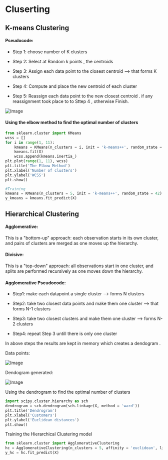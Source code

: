 # Cluserting 

## K-means Clustering 

#### Pseudocode:

* Step 1: choose number of K clusters

* Step 2: Select at Random k points , the centroids 

* Step 3: Assign each data point to the closest centroid --> that forms K clusters

* Step 4: Compute and place the new centroid of each cluster

* Step 5: Reassign each data point to the new closest centroid .
         if any reassignment took place to to Sttep 4 , otherwise Finish.
         
         

![Image](https://upload.wikimedia.org/wikipedia/commons/thumb/e/ea/K-means_convergence.gif/440px-K-means_convergence.gif)

#### Using the elbow method to find the optimal number of clusters

```python
from sklearn.cluster import KMeans
wcss = []
for i in range(1, 11):
    kmeans = KMeans(n_clusters = i, init = 'k-means++', random_state = 42)
    kmeans.fit(X)
    wcss.append(kmeans.inertia_)
plt.plot(range(1, 11), wcss)
plt.title('The Elbow Method')
plt.xlabel('Number of clusters')
plt.ylabel('WCSS')
plt.show()

#Training
kmeans = KMeans(n_clusters = 5, init = 'k-means++', random_state = 42)
y_kmeans = kmeans.fit_predict(X)
```


## Hierarchical Clustering

#### Agglomerative: 
This is a "bottom-up" approach: each observation starts in its own cluster, and pairs of clusters are merged as one moves up the hierarchy.
#### Divisive:
This is a "top-down" approach: all observations start in one cluster, and splits are performed recursively as one moves down the hierarchy.

#### Agglomerative Pseudocode:

* Step1:  make each datapoint a single cluster  --> forms N clusters

* Step2: take two closest data points and make them one cluster -->  that forms N-1  clusters

* Step3: take two closest clusters and make them one cluster --> forms N-2 clusters

* Step4: repeat Step 3 untill there is only one cluster 


In above steps the results are kept in memory which creates a dendogram .

Data points:

![Image](https://upload.wikimedia.org/wikipedia/commons/thumb/b/b5/Clusters.svg/250px-Clusters.svg.png)


Dendogram generated:

![Image ](https://upload.wikimedia.org/wikipedia/commons/thumb/a/ad/Hierarchical_clustering_simple_diagram.svg/418px-Hierarchical_clustering_simple_diagram.svg.png)


Using the dendrogram to find the optimal number of clusters

```python
import scipy.cluster.hierarchy as sch
dendrogram = sch.dendrogram(sch.linkage(X, method = 'ward'))
plt.title('Dendrogram')
plt.xlabel('Customers')
plt.ylabel('Euclidean distances')
plt.show()
```

Training the Hierarchical Clustering model 

```python
from sklearn.cluster import AgglomerativeClustering
hc = AgglomerativeClustering(n_clusters = 5, affinity = 'euclidean', linkage = 'ward')
y_hc = hc.fit_predict(X)
```


